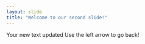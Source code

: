 ```yaml
---
layout: slide
title: "Welcome to our second slide!"
---
```

Your new text updated
Use the left arrow to go back!
